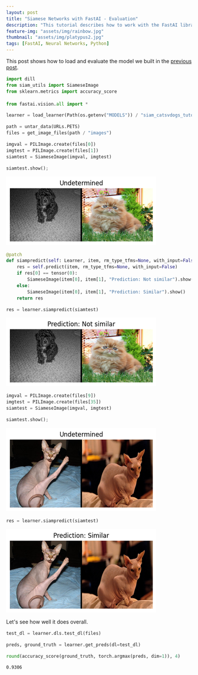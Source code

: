 ```yaml
---
layout: post
title: "Siamese Networks with FastAI - Evaluation"
description: "This tutorial describes how to work with the FastAI library for Siamese networks"
feature-img: "assets/img/rainbow.jpg"
thumbnail: "assets/img/platypus2.jpg"
tags: [FastAI, Neural Networks, Python]
---
```


This post shows how to load and evaluate the model we built in the [previous post](https://jss367.github.io/siamese-network-tutorial-with-fastai-update.html).


```python
import dill
from siam_utils import SiameseImage
from sklearn.metrics import accuracy_score

from fastai.vision.all import *
```


```python
learner = load_learner(Path(os.getenv("MODELS")) / "siam_catsvdogs_tutorial.pkl", cpu=False, pickle_module=dill)
```


```python
path = untar_data(URLs.PETS)
files = get_image_files(path / "images")
```


```python
imgval = PILImage.create(files[0])
imgtest = PILImage.create(files[1])
siamtest = SiameseImage(imgval, imgtest)
```


```python
siamtest.show();
```


    
![png](2022-09-30-siamese-network-tutorial-with-fastai-evaluation_files/2022-09-30-siamese-network-tutorial-with-fastai-evaluation_6_0.png)
    



```python
@patch
def siampredict(self: Learner, item, rm_type_tfms=None, with_input=False):
    res = self.predict(item, rm_type_tfms=None, with_input=False)
    if res[0] == tensor(0):
        SiameseImage(item[0], item[1], "Prediction: Not similar").show()
    else:
        SiameseImage(item[0], item[1], "Prediction: Similar").show()
    return res
```


```python
res = learner.siampredict(siamtest)
```



<style>
    /* Turns off some styling */
    progress {
        /* gets rid of the default border in Firefox and Opera. */
        border: none;
        /* Needs to be in here for Safari polyfill so background images work as expected. */
        background-size: auto;
    }
    progress:not([value]), progress:not([value])::-webkit-progress-bar {
        background: repeating-linear-gradient(45deg, #7e7e7e, #7e7e7e 10px, #5c5c5c 10px, #5c5c5c 20px);
    }
    .progress-bar-interrupted, .progress-bar-interrupted::-webkit-progress-bar {
        background: #F44336;
    }
</style>








    
![png](2022-09-30-siamese-network-tutorial-with-fastai-evaluation_files/2022-09-30-siamese-network-tutorial-with-fastai-evaluation_8_2.png)
    



```python
imgval = PILImage.create(files[9])
imgtest = PILImage.create(files[35])
siamtest = SiameseImage(imgval, imgtest)
```


```python
siamtest.show();
```


    
![png](2022-09-30-siamese-network-tutorial-with-fastai-evaluation_files/2022-09-30-siamese-network-tutorial-with-fastai-evaluation_10_0.png)
    



```python
res = learner.siampredict(siamtest)
```



<style>
    /* Turns off some styling */
    progress {
        /* gets rid of default border in Firefox and Opera. */
        border: none;
        /* Needs to be in here for Safari polyfill so background images work as expected. */
        background-size: auto;
    }
    progress:not([value]), progress:not([value])::-webkit-progress-bar {
        background: repeating-linear-gradient(45deg, #7e7e7e, #7e7e7e 10px, #5c5c5c 10px, #5c5c5c 20px);
    }
    .progress-bar-interrupted, .progress-bar-interrupted::-webkit-progress-bar {
        background: #F44336;
    }
</style>








    
![png](2022-09-30-siamese-network-tutorial-with-fastai-evaluation_files/2022-09-30-siamese-network-tutorial-with-fastai-evaluation_11_2.png)
    


Let's see how well it does overall.


```python
test_dl = learner.dls.test_dl(files)
```


```python
preds, ground_truth = learner.get_preds(dl=test_dl)

```



<style>
    /* Turns off some styling */
    progress {
        /* gets rid of the default border in Firefox and Opera. */
        border: none;
        /* Needs to be in here for Safari polyfill so background images work as expected. */
        background-size: auto;
    }
    progress:not([value]), progress:not([value])::-webkit-progress-bar {
        background: repeating-linear-gradient(45deg, #7e7e7e, #7e7e7e 10px, #5c5c5c 10px, #5c5c5c 20px);
    }
    .progress-bar-interrupted, .progress-bar-interrupted::-webkit-progress-bar {
        background: #F44336;
    }
</style>








```python
round(accuracy_score(ground_truth, torch.argmax(preds, dim=1)), 4)
```




    0.9306


